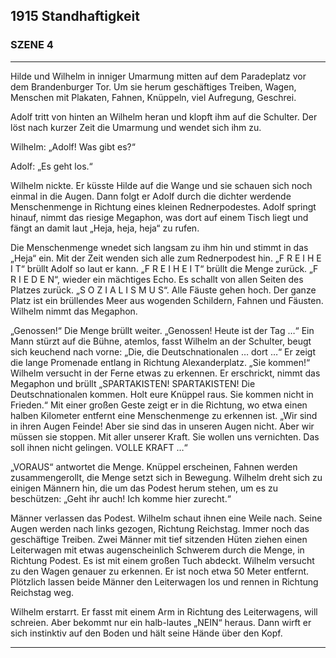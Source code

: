## **1915** Standhaftigkeit

### SZENE 4
____
Hilde und Wilhelm in inniger Umarmung mitten auf dem Paradeplatz vor dem Brandenburger Tor.
Um sie herum geschäftiges Treiben, Wagen, Menschen mit Plakaten, Fahnen, Knüppeln, viel Aufregung, Geschrei.

Adolf tritt von hinten an Wilhelm heran und klopft ihm auf die Schulter.
Der löst nach kurzer Zeit die Umarmung und wendet sich ihm zu.

Wilhelm: „Adolf! Was gibt es?“

Adolf: „Es geht los.“

Wilhelm nickte.
Er küsste Hilde auf die Wange und sie schauen sich noch einmal in die Augen.
Dann folgt er Adolf durch die dichter werdende Menschenmenge in Richtung eines kleinen Rednerpodestes.
Adolf springt hinauf, nimmt das riesige Megaphon, was dort auf einem Tisch liegt und fängt an damit laut „Heja, heja, heja“ zu rufen.

Die Menschenmenge wnedet sich langsam zu ihm hin und stimmt in das „Heja“ ein.
Mit der Zeit wenden sich alle zum Rednerpodest hin.
„F R E I H E I T“ brüllt Adolf so laut er kann.
„F R E I H E I T“ brüllt die Menge zurück.
„F R I E D E N“, wieder ein mächtiges Echo.
Es schallt von allen Seiten des Platzes zurück.
„S O Z I A L I S M U S“.
Alle Fäuste gehen hoch.
Der ganze Platz ist ein brüllendes Meer aus wogenden Schildern, Fahnen und Fäusten.
Wilhelm nimmt das Megaphon.

„Genossen!“
Die Menge brüllt weiter.
„Genossen! Heute ist der Tag …“ Ein Mann stürzt auf die Bühne, atemlos, fasst Wilhelm an der Schulter, beugt sich keuchend nach vorne: „Die, die Deutschnationalen … dort …“
Er zeigt die lange Promenade entlang in Richtung Alexanderplatz.
„Sie kommen!“ Wilhelm versucht in der Ferne etwas zu erkennen.
Er erschrickt, nimmt das Megaphon und brüllt „SPARTAKISTEN! SPARTAKISTEN! Die Deutschnationalen kommen.
Holt eure Knüppel raus.
Sie kommen nicht in Frieden.“
Mit einer großen Geste zeigt er in die Richtung, wo etwa einen halben Kilometer entfernt eine Menschenmenge zu erkennen ist.
„Wir sind in ihren Augen Feinde!
Aber sie sind das in unseren Augen nicht.
Aber wir müssen sie stoppen.
Mit aller unserer Kraft.
Sie wollen uns vernichten.
Das soll ihnen nicht gelingen.
VOLLE KRAFT …“

„VORAUS“ antwortet die Menge.
Knüppel erscheinen, Fahnen werden zusammengerollt, die Menge setzt sich in Bewegung.
Wilhelm dreht sich zu einigen Männern hin, die um das Podest herum stehen, um es zu beschützen: „Geht ihr auch! Ich komme hier zurecht.“

Männer verlassen das Podest.
Wilhelm schaut ihnen eine Weile nach.
Seine Augen werden nach links gezogen, Richtung Reichstag.
Immer noch das geschäftige Treiben.
Zwei Männer mit tief sitzenden Hüten ziehen einen Leiterwagen mit etwas augenscheinlich Schwerem durch die Menge, in Richtung Podest.
Es ist mit einem großen Tuch abdeckt.
Wilhelm versucht zu den Wagen genauer zu erkennen.
Er ist noch etwa 50 Meter entfernt.
Plötzlich lassen beide Männer den Leiterwagen los und rennen in Richtung Reichstag weg.

Wilhelm erstarrt.
Er fasst mit einem Arm in Richtung des Leiterwagens, will schreien.
Aber bekommt nur ein halb-lautes „NEIN“ heraus.
Dann wirft er sich instinktiv auf den Boden und hält seine Hände über den Kopf.
____
